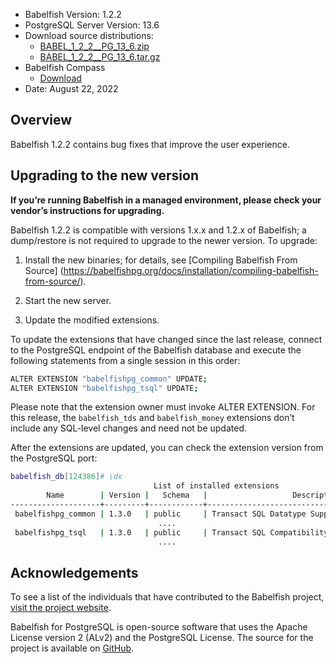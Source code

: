 - Babelfish Version: 1.2.2
- PostgreSQL Server Version: 13.6
- Download source distributions:
  - [BABEL_1_2_2__PG_13_6.zip](https://github.com/babelfish-for-postgresql/babelfish-for-postgresql/releases/download/BABEL_1_2_2__PG_13_6/BABEL_1_2_2__PG_13_6.zip)
  - [BABEL_1_2_2__PG_13_6.tar.gz](https://github.com/babelfish-for-postgresql/babelfish-for-postgresql/releases/download/BABEL_1_2_2__PG_13_6/BABEL_1_2_2__PG_13_6.tar.gz)
- Babelfish Compass
  - [Download](https://github.com/babelfish-for-postgresql/babelfish_compass/releases)
- Date: August 22, 2022

## Overview

Babelfish 1.2.2 contains bug fixes that improve the user experience.


## Upgrading to the new version

**If you’re running Babelfish in a managed environment, please check your vendor’s instructions for upgrading.**

Babelfish 1.2.2 is compatible with versions 1.x.x and 1.2.x of Babelfish; a dump/restore is not required to upgrade to the newer version. To upgrade:

1. Install the new binaries; for details, see [Compiling Babelfish From Source] (https://babelfishpg.org/docs/installation/compiling-babelfish-from-source/).

2. Start the new server.

3. Update the modified extensions. 

To update the extensions that have changed since the last release, connect to the PostgreSQL endpoint of the Babelfish database and execute the following statements from a single session in this order:

```bash
ALTER EXTENSION "babelfishpg_common" UPDATE;
ALTER EXTENSION "babelfishpg_tsql" UPDATE;
```

Please note that the extension owner must invoke ALTER EXTENSION. For this release, the `babelfish_tds` and `babelfish_money` extensions don’t include any SQL-level changes and need not be updated.

After the extensions are updated, you can check the extension version from the PostgreSQL port:

```bash
babelfish_db[124386]# \dx
                                List of installed extensions
        Name        | Version |   Schema   |                   Description
--------------------+---------+------------+-------------------------------------------------
 babelfishpg_common | 1.3.0   | public     | Transact SQL Datatype Support
                                 ....
 babelfishpg_tsql   | 1.3.0   | public     | Transact SQL Compatibility
                                 ....
```


## Acknowledgements

To see a list of the individuals that have contributed to the Babelfish project, [visit the project website](https://babelfishpg.org/contributors/).

Babelfish for PostgreSQL is open-source software that uses the Apache License version 2 (ALv2) and the PostgreSQL License. The source for the project is available on [GitHub](https://github.com/babelfish-for-postgresql). 

